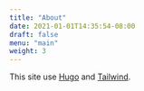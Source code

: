```yaml
---
title: "About"
date: 2021-01-01T14:35:54-08:00
draft: false
menu: "main"
weight: 3
---
```


This site use [Hugo](https://gohugo.io) and [Tailwind](https://tailwindcss.com).